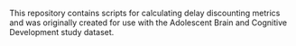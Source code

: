 This repository contains scripts for calculating delay discounting metrics and was originally created for use with the Adolescent Brain and Cognitive Development study dataset.
